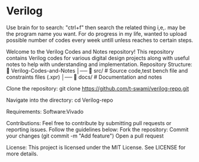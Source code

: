 # Verilog
Use brain for to search: "ctrl+f" then search the related thing i,e,. may be the program name you want.
For do progress in my life, wanted to upload possible number of codes every week untill unless reaches to certain steps.

Welcome to the Verilog Codes and Notes repository!
This repository contains Verilog codes for various digital design projects along with useful notes to help with understanding and implementation.
Repository Structure:
📂 Verilog-Codes-and-Notes
│── 📁 src/                # Source code,test bench file and constraints files (.xpr)
│── 📁 docs/               # Documentation and notes

Clone the repository:
git clone https://github.com/t-swami/verilog-repo.git

Navigate into the directory:
cd Verilog-repo

Requirements:
Software:Vivado


Contributions:
Feel free to contribute by submitting pull requests or reporting issues. Follow the guidelines below:
Fork the repository:
Commit your changes (git commit -m "Add feature")
Open a pull request

License:
This project is licensed under the MIT License. See LICENSE for more details.

